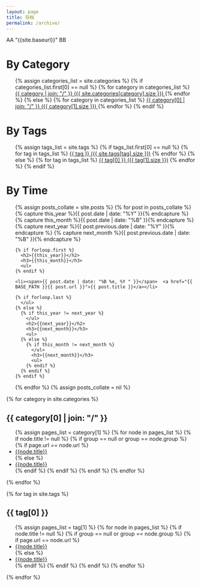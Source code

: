```yaml
---
layout: page
title: 存档
permalink: /archive/
---
```

AA
"{{site.baseurl}}"
BB

<h1 class="page-heading">By Category</h1>
<ul class="tag_box inline">
  {% assign categories_list = site.categories %}
  {% if categories_list.first[0] == null %}
    {% for category in categories_list %}
        <a href="{{ BASE_PATH }}#{{ category }}-ref">
            {{ category | join: "/" }} <span> ({{ site.categories[category].size }})</span>
        </a>
    {% endfor %}
  {% else %}
    {% for category in categories_list %}
        <a href="{{ BASE_PATH }}#{{ category[0] }}-ref">
            {{ category[0] | join: "/" }} <span> ({{ category[1].size }})</span>
        </a>
    {% endfor %}
  {% endif %}
</ul>

<h1 class="page-heading">By Tags</h1>
<ul class="tag_box inline">
  {% assign tags_list = site.tags %}
  {% if tags_list.first[0] == null %}
    {% for tag in tags_list %}
        <a href="{{ BASE_PATH }}#{{ tag }}-ref">{{ tag }} <span>({{ site.tags[tag].size }})</span></a>
    {% endfor %}
  {% else %}
    {% for tag in tags_list %}
        <a href="{{ BASE_PATH }}#{{ tag[0] }}-ref">{{ tag[0] }} <span>({{ tag[1].size }})</span></a>
    {% endfor %}
  {% endif %}

</ul>

<h1 class="page-heading">By Time</h1>
<ul class="tag_box inline">
  {% assign posts_collate = site.posts %}
  {% for post in posts_collate  %}
    {% capture this_year %}{{ post.date | date: "%Y" }}{% endcapture %}
    {% capture this_month %}{{ post.date | date: "%B" }}{% endcapture %}
    {% capture next_year %}{{ post.previous.date | date: "%Y" }}{% endcapture %}
    {% capture next_month %}{{ post.previous.date | date: "%B" }}{% endcapture %}
  
    {% if forloop.first %}
      <h2>{{this_year}}</h2>
      <h3>{{this_month}}</h3>
      <ul>
    {% endif %}
  
    <li><span>{{ post.date | date: "%B %e, %Y " }}</span>  <a href="{{ BASE_PATH }}{{ post.url }}">{{ post.title }}</a></li>
  
    {% if forloop.last %}
      </ul>
    {% else %}
      {% if this_year != next_year %}
        </ul>
        <h2>{{next_year}}</h2>
        <h3>{{next_month}}</h3>
        <ul>
      {% else %}    
        {% if this_month != next_month %}
          </ul>
          <h3>{{next_month}}</h3>
          <ul>
        {% endif %}
      {% endif %}
    {% endif %}
  {% endfor %}
{% assign posts_collate = nil %}
 </ul>


{% for category in site.categories %}
  <h2 id="{{ category[0] }}-ref">{{ category[0] | join: "/" }}</h2>
  <ul>
  {% assign pages_list = category[1] %}
  {% for node in pages_list %}
    {% if node.title != null %}
      {% if group == null or group == node.group %}
        {% if page.url == node.url %}
        <li class="active"><a href="{{site.baseurl }}{{node.url}}" class="active">{{node.title}}</a></li>
        {% else %}
        <li><a href="{{ site.baseurl }}{{node.url}}">{{node.title}}</a></li>
        {% endif %}
      {% endif %}
    {% endif %}
  {% endfor %}

 </ul>
{% endfor %}

{% for tag in site.tags %}
  <h2 id="{{ tag[0] }}-ref">{{ tag[0] }}</h2>
  <ul>
    {% assign pages_list = tag[1] %}
  {% for node in pages_list %}
    {% if node.title != null %}
      {% if group == null or group == node.group %}
        {% if page.url == node.url %}
        <li class="active"><a href="{{ site.baseurl }}{{ node.url}}" class="active">{{node.title}}</a></li>
        {% else %}
        <li><a href="{{ site.baseurl }}{{node.url}}">{{node.title}}</a></li>
        {% endif %}
      {% endif %}
    {% endif %}
  {% endfor %}
  </ul>
{% endfor %}

